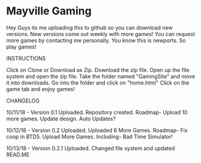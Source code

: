 # Mayville Gaming
Hey Guys its me uploading this to github so you can download new versions. New versions come out weekly with more games! You can request more games by contacting me personally. You know this is newports. So play games!


INSTRUCTIONS

Click on Clone or Download as Zip. Download the zip file. 
Open up the file system and open the zip file. Take the folder named "GamingSite"
and move it into downloads. Go into the folder and click on "home.html"
Click on the game tab and enjoy games!


CHANGELOG


10/11/18 - Version 0.1 Uploaded. Repository created. Roadmap- Upload 10 more games. Update design. Auto Updates?

10/12/18 - Version 0.2 Uploaded. Uploaded 6 More Games. Roadmap- Fix coop in BTD5. Upload More Games. Including- Bad Time Simulator!

10/13/18 - Version 0.2.1 Uploaded. Changed file system and updated READ.ME
